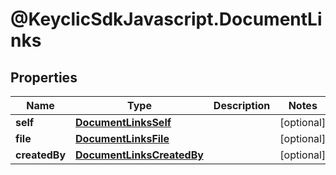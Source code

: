 # @KeyclicSdkJavascript.DocumentLinks

## Properties
Name | Type | Description | Notes
------------ | ------------- | ------------- | -------------
**self** | [**DocumentLinksSelf**](DocumentLinksSelf.md) |  | [optional] 
**file** | [**DocumentLinksFile**](DocumentLinksFile.md) |  | [optional] 
**createdBy** | [**DocumentLinksCreatedBy**](DocumentLinksCreatedBy.md) |  | [optional] 


